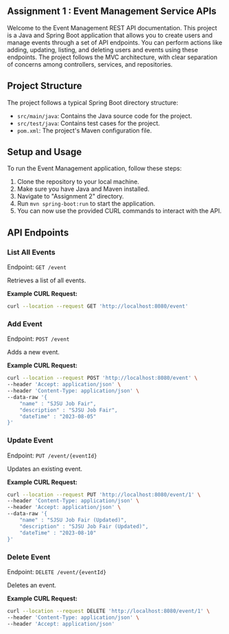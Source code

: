 ## Assignment 1 : Event Management Service APIs
Welcome to the Event Management REST API documentation. This project is a Java and Spring Boot application that allows you to create users and manage events through a set of API endpoints. You can perform actions like adding, updating, listing, and deleting users and events using these endpoints. The project follows the MVC architecture, with clear separation of concerns among controllers, services, and repositories.

## Project Structure

The project follows a typical Spring Boot directory structure:

- `src/main/java`: Contains the Java source code for the project.
- `src/test/java`: Contains test cases for the project.
- `pom.xml`: The project's Maven configuration file.

## Setup and Usage

To run the Event Management application, follow these steps:

1. Clone the repository to your local machine.
2. Make sure you have Java and Maven installed.
3. Navigate to "Assignment 2" directory.
4. Run `mvn spring-boot:run` to start the application.
5. You can now use the provided CURL commands to interact with the API.

## API Endpoints

### List All Events

Endpoint: `GET /event`

Retrieves a list of all events.

**Example CURL Request:**
```bash
curl --location --request GET 'http://localhost:8080/event'
```

### Add Event

Endpoint: `POST /event`

Adds a new event.

**Example CURL Request:**
```bash
curl --location --request POST 'http://localhost:8080/event' \
--header 'Accept: application/json' \
--header 'Content-Type: application/json' \
--data-raw '{
    "name" : "SJSU Job Fair",
    "description" : "SJSU Job Fair",
    "dateTime" : "2023-08-05"
}'
```

### Update Event

Endpoint: `PUT /event/{eventId}`

Updates an existing event.

**Example CURL Request:**
```bash
curl --location --request PUT 'http://localhost:8080/event/1' \
--header 'Content-Type: application/json' \
--header 'Accept: application/json' \
--data-raw '{
    "name" : "SJSU Job Fair (Updated)",
    "description" : "SJSU Job Fair (Updated)",
    "dateTime" : "2023-08-10"
}'
```

### Delete Event

Endpoint: `DELETE /event/{eventId}`

Deletes an event.

**Example CURL Request:**
```bash
curl --location --request DELETE 'http://localhost:8080/event/1' \
--header 'Content-Type: application/json' \
--header 'Accept: application/json'
```